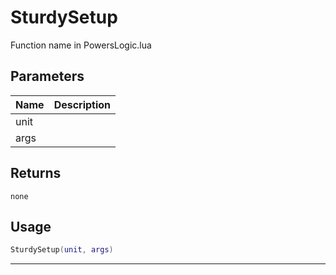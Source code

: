 # SturdySetup

Function name in PowersLogic.lua

## Parameters

| Name | Description |
| ---- | ----------- |
| unit |             |
| args |             |

## Returns

`none`

## Usage

```lua
SturdySetup(unit, args)
```

---
